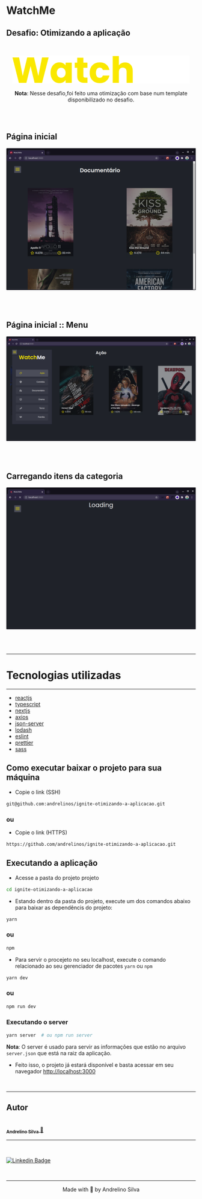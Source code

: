 # WatchMe

## Desafio: Otimizando a aplicação

<br />
<p align="center">
<img src="./.github/logo.svg" size="300px" /></p>
<p align="center"><strong>Nota</strong>: Nesse desafio,foi feito uma otimização com base num template disponibilizado no desafio.</p>

<br />
<br />

## Página inicial
<p align="center">
<img src="./.github/home.png" /></p>

<br />
<br />

## Página inicial :: Menu
<p align="center">
<img src="./.github/home-menu.png" /></p>

<br />
<br />

## Carregando itens da categoria
<p align="center">
<img src="./.github/loading.png" /></p>
<br /><br />

---

# Tecnologias utilizadas
---
- [reactjs](https://github.com/facebook/react)
- [typescript](https://github.com/Microsoft/TypeScript)
- [nextjs](https://github.com/vercel/next.js)
- [axios](https://axios-http.com)
- [json-server](https://github.com/typicode/json-server)
- [lodash](https://lodash.com)
- [eslint](https://eslint.org)
- [prettier](https://prettier.io)
- [sass](https://github.com/sass/dart-sass)

## Como executar baixar o projeto para sua máquina

- Copie o link (SSH)
```bash
git@github.com:andrelinos/ignite-otimizando-a-aplicacao.git
```
### ou

- Copie o link (HTTPS)
```bash
https://github.com/andrelinos/ignite-otimizando-a-aplicacao.git
```
## Executando a aplicação
- Acesse a pasta do projeto projeto
```bash
cd ignite-otimizando-a-aplicacao
```
- Estando dentro da pasta do projeto, execute um dos comandos abaixo para baixar as dependêncis do projeto:
```bash
yarn
```
### ou
```bash
npm
```
- Para servir o procejeto no seu localhost, execute o comando relacionado ao seu gerenciador de pacotes ``yarn`` ou ``npm``
```bash
yarn dev
```
### ou
```bash
npm run dev
```

### Executando o server
```bash
yarn server  # ou npm run server
```
**Nota**: O server é usado para servir as informações que estão no arquivo ``server.json`` que está na raiz da aplicação.

- Feito isso, o projeto já estará disponível e basta acessar em seu navegador [http://localhost:3000](http://localhost:3000)

<br />

---

## Autor
<a href="https://app.rocketseat.com.br/me/andrelinosilva" title="Rocketseat">
<img style="border-radius: 8px;" src="https://github.com/andrelinos.png" width="100px;" alt="" />
<sub><br />
<b>Andrelino Silva</b></sub>  🚀</a>

<br />

---
<br />


[![Linkedin Badge](https://img.shields.io/badge/-Andrelino-blue?style=flat-square&logo=Linkedin&logoColor=white&link=https://www.linkedin.com/in/andrelinosilva/)](https://www.linkedin.com/in/andrelinosilva/)

<br>

---
<p align="center">Made with 💜 by Andrelino Silva</p>
